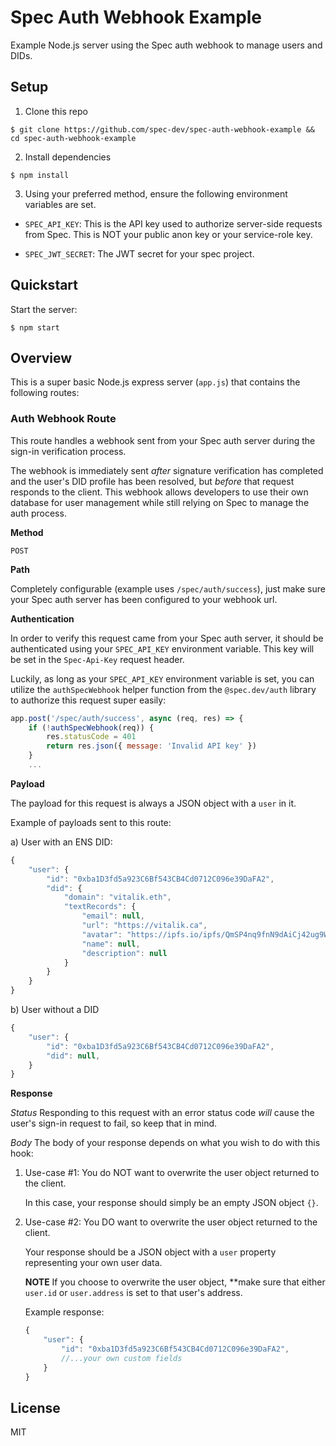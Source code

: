 # Spec Auth Webhook Example

Example Node.js server using the Spec auth webhook to manage users and DIDs.

## Setup

1) Clone this repo

```
$ git clone https://github.com/spec-dev/spec-auth-webhook-example && cd spec-auth-webhook-example
```

2) Install dependencies

```
$ npm install
```

3) Using your preferred method, ensure the following environment variables are set.

- `SPEC_API_KEY`: This is the API key used to authorize server-side requests from Spec. This is NOT your public anon key or your service-role key.

- `SPEC_JWT_SECRET`: The JWT secret for your spec project.

## Quickstart

Start the server:

```
$ npm start
```

## Overview

This is a super basic Node.js express server (`app.js`) that contains the following routes:

### Auth Webhook Route

This route handles a webhook sent from your Spec auth server during the sign-in verification process.

The webhook is immediately sent *after* signature verification has completed and the user's DID profile has been resolved, but *before* that request responds to the client. This webhook allows developers to use their own database for user management while still relying on Spec to manage the auth process.

**Method**

`POST`

**Path**

Completely configurable (example uses `/spec/auth/success`), just make sure your Spec auth server has been configured
to your webhook url.

**Authentication**

In order to verify this request came from your Spec auth server, it should be authenticated using your `SPEC_API_KEY` environment variable. This key will be set in the `Spec-Api-Key` request header.

Luckily, as long as your `SPEC_API_KEY` environment variable is set, you can utilize the `authSpecWebhook` helper
function from the `@spec.dev/auth` library to authorize this request super easily:

```javascript
app.post('/spec/auth/success', async (req, res) => {
    if (!authSpecWebhook(req)) {
        res.statusCode = 401
        return res.json({ message: 'Invalid API key' })
    }
    ...
```

**Payload**

The payload for this request is always a JSON object with a `user` in it.

Example of payloads sent to this route:

a) User with an ENS DID:
```javascript
{
    "user": {
        "id": "0xba1D3fd5a923C6Bf543CB4Cd0712C096e39DaFA2",
        "did": {
            "domain": "vitalik.eth",
            "textRecords": {
                "email": null,
                "url": "https://vitalik.ca",
                "avatar": "https://ipfs.io/ipfs/QmSP4nq9fnN9dAiCj42ug9Wa79rqmQerZXZch82VqpiH7U/image.gif",
                "name": null,
                "description": null
            }
        }
    }
}
```

b) User without a DID
```javascript
{
    "user": {
        "id": "0xba1D3fd5a923C6Bf543CB4Cd0712C096e39DaFA2",
        "did": null,
    }
}
```

**Response**

*Status*
Responding to this request with an error status code *will* cause the user's sign-in request to fail, so keep that in mind.

*Body*
The body of your response depends on what you wish to do with this hook:

1) Use-case #1: You do NOT want to overwrite the user object returned to the client.

    In this case, your response should simply be an empty JSON object `{}`.

2) Use-case #2: You DO want to overwrite the user object returned to the client.

    Your response should be a JSON object with a `user` property representing your own user data.

    **NOTE** If you choose to overwrite the user object, **make sure that either `user.id` or `user.address` is set to that user's address.

    Example response:
    ```javascript
    {
        "user": {
            "id": "0xba1D3fd5a923C6Bf543CB4Cd0712C096e39DaFA2",
            //...your own custom fields
        }
    }
    ```

## License

MIT